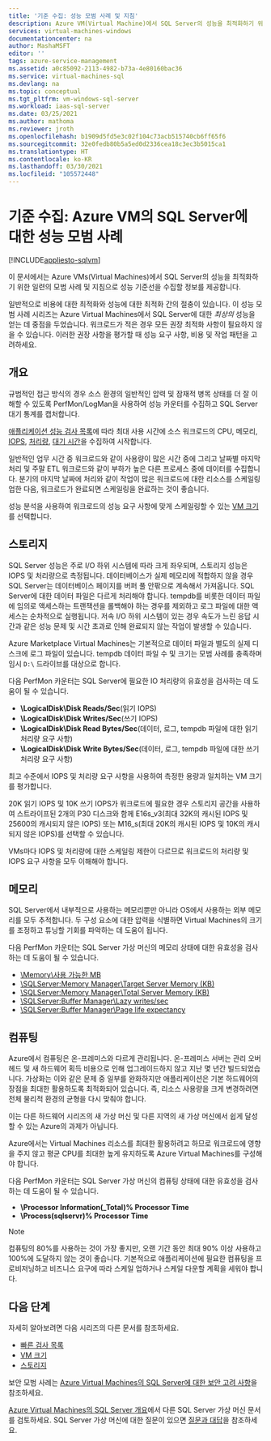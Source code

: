 ```yaml
---
title: '기준 수집: 성능 모범 사례 및 지침'
description: Azure VM(Virtual Machine)에서 SQL Server의 성능을 최적화하기 위한 지침으로 성능 기준선을 수집하는 단계를 제공합니다.
services: virtual-machines-windows
documentationcenter: na
author: MashaMSFT
editor: ''
tags: azure-service-management
ms.assetid: a0c85092-2113-4982-b73a-4e80160bac36
ms.service: virtual-machines-sql
ms.devlang: na
ms.topic: conceptual
ms.tgt_pltfrm: vm-windows-sql-server
ms.workload: iaas-sql-server
ms.date: 03/25/2021
ms.author: mathoma
ms.reviewer: jroth
ms.openlocfilehash: b1909d5fd5e3c02f104c73acb515740cb6ff65f6
ms.sourcegitcommit: 32e0fedb80b5a5ed0d2336cea18c3ec3b5015ca1
ms.translationtype: HT
ms.contentlocale: ko-KR
ms.lasthandoff: 03/30/2021
ms.locfileid: "105572448"
---
```

# <a name="collect-baseline-performance-best-practices-for-sql-server-on-azure-vm"></a>기준 수집: Azure VM의 SQL Server에 대한 성능 모범 사례
[!INCLUDE[appliesto-sqlvm](../../includes/appliesto-sqlvm.md)]

이 문서에서는 Azure VMs(Virtual Machines)에서 SQL Server의 성능을 최적화하기 위한 일련의 모범 사례 및 지침으로 성능 기준선을 수집할 정보를 제공합니다.

일반적으로 비용에 대한 최적화와 성능에 대한 최적화 간의 절충이 있습니다. 이 성능 모범 사례 시리즈는 Azure Virtual Machines에서 SQL Server에 대한 *최상의* 성능을 얻는 데 중점을 두었습니다. 워크로드가 적은 경우 모든 권장 최적화 사항이 필요하지 않을 수 있습니다. 이러한 권장 사항을 평가할 때 성능 요구 사항, 비용 및 작업 패턴을 고려하세요.

## <a name="overview"></a>개요

규범적인 접근 방식의 경우 소스 환경의 일반적인 압력 및 잠재적 병목 상태를 더 잘 이해할 수 있도록 PerfMon/LogMan을 사용하여 성능 카운터를 수집하고 SQL Server 대기 통계를 캡처합니다. 

[애플리케이션 성능 검사 목록](../../../virtual-machines/premium-storage-performance.md#application-performance-requirements-checklist)에 따라 최대 사용 시간에 소스 워크로드의 CPU, 메모리, [IOPS](../../../virtual-machines/premium-storage-performance.md#iops), [처리량](../../../virtual-machines/premium-storage-performance.md#throughput), [대기 시간](../../../virtual-machines/premium-storage-performance.md#latency)을 수집하여 시작합니다. 

일반적인 업무 시간 중 워크로드와 같이 사용량이 많은 시간 중에 그리고 날짜별 마지막 처리 및 주말 ETL 워크로드와 같이 부하가 높은 다른 프로세스 중에 데이터를 수집합니다. 분기의 마지막 날짜에 처리와 같이 작업이 많은 워크로드에 대한 리소스를 스케일링 업한 다음, 워크로드가 완료되면 스케일링을 완료하는 것이 좋습니다. 

성능 분석을 사용하여 워크로드의 성능 요구 사항에 맞게 스케일링할 수 있는 [VM 크기](../../../virtual-machines/sizes-memory.md)를 선택합니다.


## <a name="storage"></a>스토리지

SQL Server 성능은 주로 I/O 하위 시스템에 따라 크게 좌우되며, 스토리지 성능은 IOPS 및 처리량으로 측정됩니다. 데이터베이스가 실제 메모리에 적합하지 않을 경우 SQL Server는 데이터베이스 페이지를 버퍼 풀 안팎으로 계속해서 가져옵니다. SQL Server에 대한 데이터 파일은 다르게 처리해야 합니다. tempdb를 비롯한 데이터 파일에 임의로 액세스하는 트랜잭션을 롤백해야 하는 경우를 제외하고 로그 파일에 대한 액세스는 순차적으로 실행됩니다. 저속 I/O 하위 시스템이 있는 경우 속도가 느린 응답 시간과 같은 성능 문제 및 시간 초과로 인해 완료되지 않는 작업이 발생할 수 있습니다. 

Azure Marketplace Virtual Machines는 기본적으로 데이터 파일과 별도의 실제 디스크에 로그 파일이 있습니다. tempdb 데이터 파일 수 및 크기는 모범 사례를 충족하며 임시 `D:\` 드라이브를 대상으로 합니다. 

다음 PerfMon 카운터는 SQL Server에 필요한 IO 처리량의 유효성을 검사하는 데 도움이 될 수 있습니다. 
* **\LogicalDisk\Disk Reads/Sec**(읽기 IOPS)
* **\LogicalDisk\Disk Writes/Sec**(쓰기 IOPS) 
* **\LogicalDisk\Disk Read Bytes/Sec**(데이터, 로그, tempdb 파일에 대한 읽기 처리량 요구 사항)
* **\LogicalDisk\Disk Write Bytes/Sec**(데이터, 로그, tempdb 파일에 대한 쓰기 처리량 요구 사항)

최고 수준에서 IOPS 및 처리량 요구 사항을 사용하여 측정한 용량과 일치하는 VM 크기를 평가합니다. 

20K 읽기 IOPS 및 10K 쓰기 IOPS가 워크로드에 필요한 경우 스토리지 공간을 사용하여 스트라이프된 2개의 P30 디스크와 함께 E16s_v3(최대 32K의 캐시된 IOPS 및 25600의 캐시되지 않은 IOPS) 또는 M16_s(최대 20K의 캐시된 IOPS 및 10K의 캐시되지 않은 IOPS)를 선택할 수 있습니다. 

VMs마다 IOPS 및 처리량에 대한 스케일링 제한이 다르므로 워크로드의 처리량 및 IOPS 요구 사항을 모두 이해해야 합니다.

## <a name="memory"></a>메모리

SQL Server에서 내부적으로 사용하는 메모리뿐만 아니라 OS에서 사용하는 외부 메모리를 모두 추적합니다. 두 구성 요소에 대한 압력을 식별하면 Virtual Machines의 크기를 조정하고 튜닝할 기회를 파악하는 데 도움이 됩니다. 

다음 PerfMon 카운터는 SQL Server 가상 머신의 메모리 상태에 대한 유효성을 검사하는 데 도움이 될 수 있습니다. 
* [\Memory\사용 가능한 MB](/azure/monitoring/infrastructure-health/vmhealth-windows/winserver-memory-availmbytes)
* [\SQLServer:Memory Manager\Target Server Memory (KB)](/sql/relational-databases/performance-monitor/sql-server-buffer-manager-object)
* [\SQLServer:Memory Manager\Total Server Memory (KB)](/sql/relational-databases/performance-monitor/sql-server-buffer-manager-object)
* [\SQLServer:Buffer Manager\Lazy writes/sec](/sql/relational-databases/performance-monitor/sql-server-buffer-manager-object)
* [\SQLServer:Buffer Manager\Page life expectancy](/sql/relational-databases/performance-monitor/sql-server-buffer-manager-object)

## <a name="compute"></a>컴퓨팅

Azure에서 컴퓨팅은 온-프레미스와 다르게 관리됩니다. 온-프레미스 서버는 관리 오버 헤드 및 새 하드웨어 획득 비용으로 인해 업그레이드하지 않고 지난 몇 년간 빌드되었습니다. 가상화는 이와 같은 문제 중 일부를 완화하지만 애플리케이션은 기본 하드웨어의 장점을 최대한 활용하도록 최적화되어 있습니다. 즉, 리소스 사용량을 크게 변경하려면 전체 물리적 환경의 균형을 다시 맞춰야 합니다. 

이는 다른 하드웨어 시리즈의 새 가상 머신 및 다른 지역의 새 가상 머신에서 쉽게 달성할 수 있는 Azure의 과제가 아닙니다. 

Azure에서는 Virtual Machines 리소스를 최대한 활용하려고 하므로 워크로드에 영향을 주지 않고 평균 CPU를 최대한 높게 유지하도록 Azure Virtual Machines를 구성해야 합니다. 

다음 PerfMon 카운터는 SQL Server 가상 머신의 컴퓨팅 상태에 대한 유효성을 검사하는 데 도움이 될 수 있습니다.
* **\Processor Information(_Total)\% Processor Time**
* **\Process(sqlservr)\% Processor Time**

> [!NOTE] 
> 컴퓨팅의 80%를 사용하는 것이 가장 좋지만, 오랜 기간 동안 최대 90% 이상 사용하고 100%에 도달하지 않는 것이 좋습니다. 기본적으로 애플리케이션에 필요한 컴퓨팅을 프로비저닝하고 비즈니스 요구에 따라 스케일 업하거나 스케일 다운할 계획을 세워야 합니다. 


## <a name="next-steps"></a>다음 단계

자세히 알아보려면 다음 시리즈의 다른 문서를 참조하세요.
- [빠른 검사 목록](performance-guidelines-best-practices-checklist.md)
- [VM 크기](performance-guidelines-best-practices-vm-size.md)
- [스토리지](performance-guidelines-best-practices-storage.md)


보안 모범 사례는 [Azure Virtual Machines의 SQL Server에 대한 보안 고려 사항](security-considerations-best-practices.md)을 참조하세요.

[Azure Virtual Machines의 SQL Server 개요](sql-server-on-azure-vm-iaas-what-is-overview.md)에서 다른 SQL Server 가상 머신 문서를 검토하세요. SQL Server 가상 머신에 대한 질문이 있으면 [질문과 대답](frequently-asked-questions-faq.md)을 참조하세요.
